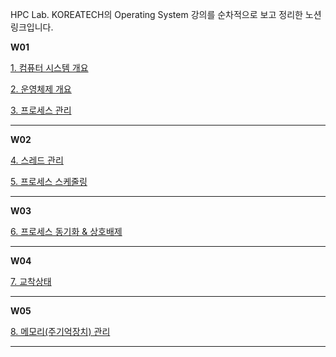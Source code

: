 HPC Lab. KOREATECH의 Operating System 강의를 순차적으로 보고 정리한 노션 링크입니다.

**W01**

[1. 컴퓨터 시스템 개요](https://jinugi.notion.site/1-6501f3b948e44e83951e19f81c50798b)

[2. 운영체제 개요](https://jinugi.notion.site/2-2d1aa82714e0400ba6a8ecbe12e6bb60)

[3. 프로세스 관리](https://jinugi.notion.site/3-72f14fd5ecb84e5ea1d9c51ff470c20c)

---

**W02**

[4. 스레드 관리](https://jinugi.notion.site/4-7a5655ec93d34420b1af8f9c94699b0c)

[5. 프로세스 스케줄링](https://jinugi.notion.site/5-6d7983423a5944bf816fd28b45eff7a0)

---

**W03**

[6. 프로세스 동기화 & 상호배제](https://jinugi.notion.site/6-5c5b3ab9fee64979b00cf120b82593c3)

---

**W04**

[7. 교착상태](https://jinugi.notion.site/7-bf44d2bda5e840b2a8b76e0274f537d2)

---

**W05**

[8. 메모리(주기억장치) 관리](https://jinugi.notion.site/8-3ed1f3c0700747d1a13608bbe6652a32)

---
